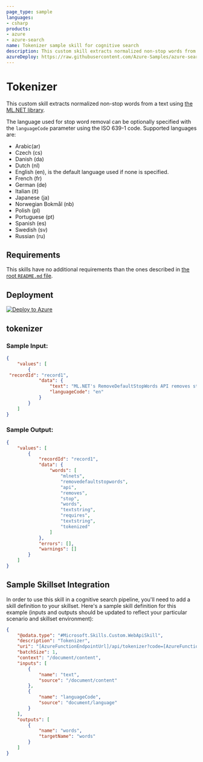 ```yaml
---
page_type: sample
languages:
- csharp
products:
- azure
- azure-search
name: Tokenizer sample skill for cognitive search
description: This custom skill extracts normalized non-stop words from a text using the ML.NET library.
azureDeploy: https://raw.githubusercontent.com/Azure-Samples/azure-search-power-skills/master/Text/Tokenizer/azuredeploy.json
---
```


# Tokenizer

This custom skill extracts normalized non-stop words from a text using [the ML.NET library](https://docs.microsoft.com/en-us/dotnet/api/microsoft.ml?view=ml-dotnet).

The language used for stop word removal can be optionally specified with the `languageCode` parameter using the ISO 639-1 code. Supported languages are:

* Arabic(ar)
* Czech (cs)
* Danish (da)
* Dutch (nl)
* English (en), is the default language used if none is specified.
* French (fr)
* German (de)
* Italian (it)
* Japanese (ja)
* Norwegian Bokmål (nb)
* Polish (pl)
* Portuguese (pt)
* Spanish (es)
* Swedish (sv)
* Russian (ru)

## Requirements

This skills have no additional requirements than the ones described in [the root `README.md` file](../../README.md).

## Deployment

[![Deploy to Azure](https://azuredeploy.net/deploybutton.svg)](https://portal.azure.com/#create/Microsoft.Template/uri/https%3A%2F%2Fraw.githubusercontent.com%2FAzure-Samples%2Fazure-search-power-skills%2Fmaster%2FText%2FTokenizer%2Fazuredeploy.json)

## tokenizer

### Sample Input:

```json
{
    "values": [
        {
 "recordId": "record1",
            "data": { 
                "text": "ML.NET's RemoveDefaultStopWords API removes stop words from tHe text/string. It requires the text/string to be tokenized beforehand.",
                "languageCode": "en"
            }
        }
    ]
}
```

### Sample Output:

```json
{
    "values": [
        {
            "recordId": "record1",
            "data": {
                "words": [
                    "mlnets",
                    "removedefaultstopwords",
                    "api",
                    "removes",
                    "stop",
                    "words",
                    "textstring",
                    "requires",
                    "textstring",
                    "tokenized"
                ]
            },
            "errors": [],
            "warnings": []
        }
    ]
}
```

## Sample Skillset Integration

In order to use this skill in a cognitive search pipeline, you'll need to add a skill definition to your skillset.
Here's a sample skill definition for this example (inputs and outputs should be updated to reflect your particular scenario and skillset environment):

```json
{
    "@odata.type": "#Microsoft.Skills.Custom.WebApiSkill",
    "description": "Tokenizer",
    "uri": "[AzureFunctionEndpointUrl]/api/tokenizer?code=[AzureFunctionDefaultHostKey]",
    "batchSize": 1,
    "context": "/document/content",
    "inputs": [
        {
            "name": "text",
            "source": "/document/content"
        },
        {
            "name": "languageCode",
            "source": "document/language"
        }
    ],
    "outputs": [
        {
            "name": "words",
            "targetName": "words"
        }
    ]
}
```
